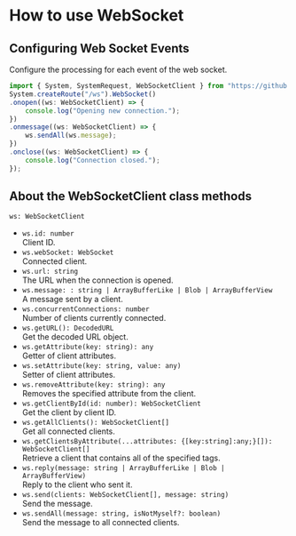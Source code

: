# How to use WebSocket

## Configuring Web Socket Events
Configure the processing for each event of the web socket.
```typescript
import { System, SystemRequest, WebSocketClient } from "https://github.com/PuddleServer/Puddle/raw/v1.1.1-beta/mod.ts";
System.createRoute("/ws").WebSocket()
.onopen((ws: WebSocketClient) => {
    console.log("Opening new connection.");
})
.onmessage((ws: WebSocketClient) => {
    ws.sendAll(ws.message);
})
.onclose((ws: WebSocketClient) => {
    console.log("Connection closed.");
});
```


## About the WebSocketClient class methods

`ws: WebSocketClient`
- `ws.id: number`  
Client ID.
- `ws.webSocket: WebSocket`  
Connected client.
- `ws.url: string`  
The URL when the connection is opened.
- `ws.message: : string | ArrayBufferLike | Blob | ArrayBufferView`  
A message sent by a client.
- `ws.concurrentConnections: number`  
Number of clients currently connected.
- `ws.getURL(): DecodedURL`  
Get the decoded URL object.
- `ws.getAttribute(key: string): any`  
Getter of client attributes.
- `ws.setAttribute(key: string, value: any)`  
Setter of client attributes.
- `ws.removeAttribute(key: string): any`  
Removes the specified attribute from the client.
- `ws.getClientById(id: number): WebSocketClient`  
Get the client by client ID.
- `ws.getAllClients(): WebSocketClient[]`  
Get all connected clients.
- `ws.getClientsByAttribute(...attributes: {[key:string]:any;}[]): WebSocketClient[]`  
Retrieve a client that contains all of the specified tags.
- `ws.reply(message: string | ArrayBufferLike | Blob | ArrayBufferView)`  
Reply to the client who sent it.
- `ws.send(clients: WebSocketClient[], message: string)`  
Send the message.
- `ws.sendAll(message: string, isNotMyself?: boolean)`  
Send the message to all connected clients.

